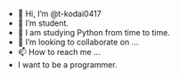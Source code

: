 - 👋 Hi, I’m @t-kodai0417
- 👀 I’m student.
- 🌱 I am studying Python from time to time.
- 💞️ I’m looking to collaborate on ...
- 📫 How to reach me ...
- I want to be a programmer.

<!---
t-kodai0417/t-kodai0417 is a ✨ special ✨ repository because its `README.md` (this file) appears on your GitHub profile.
You can click the Preview link to take a look at your changes.
--->
